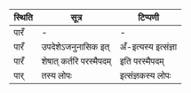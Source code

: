 | स्थिति | सूत्र | टिप्पणी |
| ----- | ------- | ------ |
| पारँ | - | - |
| पारँ | उपदेशेऽजनुनासिक इत् | अँ-इत्यस्य इत्संज्ञा |
| पारँ | शेषात् कर्तरि परस्मैपदम् | इति परस्मैपदम् |
| पार् | तस्य लोपः | इत्संज्ञकस्य लोपः |
